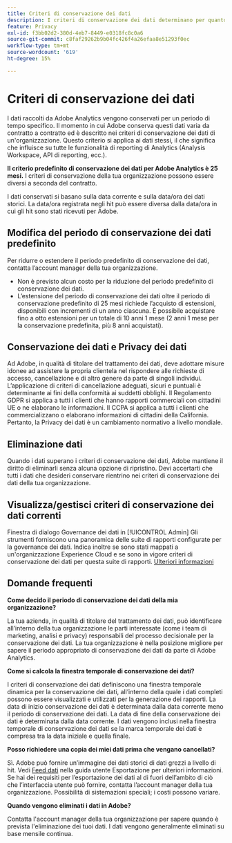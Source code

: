 ```yaml
---
title: Criteri di conservazione dei dati
description: I criteri di conservazione dei dati determinano per quanto tempo Adobe memorizza i dati.
feature: Privacy
exl-id: f3bb02d2-380d-4eb7-8449-e0318fc8c0a6
source-git-commit: c8faf29262b9b04fc426f4a26efaa8e51293f0ec
workflow-type: tm+mt
source-wordcount: '619'
ht-degree: 15%

---
```


# Criteri di conservazione dei dati

I dati raccolti da Adobe Analytics vengono conservati per un periodo di tempo specifico. Il momento in cui Adobe conserva questi dati varia da contratto a contratto ed è descritto nei criteri di conservazione dei dati di un&#39;organizzazione. Questo criterio si applica ai dati stessi, il che significa che influisce su tutte le funzionalità di reporting di Analytics (Analysis Workspace, API di reporting, ecc.).

**Il criterio predefinito di conservazione dei dati per Adobe Analytics è 25 mesi.** I criteri di conservazione della tua organizzazione possono essere diversi a seconda del contratto.

I dati conservati si basano sulla data corrente e sulla data/ora dei dati storici. La data/ora registrata negli hit può essere diversa dalla data/ora in cui gli hit sono stati ricevuti per Adobe.

## Modifica del periodo di conservazione dei dati predefinito

Per ridurre o estendere il periodo predefinito di conservazione dei dati, contatta l’account manager della tua organizzazione.

* Non è previsto alcun costo per la riduzione del periodo predefinito di conservazione dei dati.
* L’estensione del periodo di conservazione dei dati oltre il periodo di conservazione predefinito di 25 mesi richiede l’acquisto di estensioni, disponibili con incrementi di un anno ciascuna. È possibile acquistare fino a otto estensioni per un totale di 10 anni 1 mese (2 anni 1 mese per la conservazione predefinita, più 8 anni acquistati).

## Conservazione dei dati e Privacy dei dati

Ad Adobe, in qualità di titolare del trattamento dei dati, deve adottare misure idonee ad assistere la propria clientela nel rispondere alle richieste di accesso, cancellazione e di altro genere da parte di singoli individui. L’applicazione di criteri di cancellazione adeguati, sicuri e puntuali è determinante ai fini della conformità ai suddetti obblighi. Il Regolamento GDPR si applica a tutti i clienti che hanno rapporti commerciali con cittadini UE o ne elaborano le informazioni. Il CCPA si applica a tutti i clienti che commercializzano o elaborano informazioni di cittadini della California. Pertanto, la Privacy dei dati è un cambiamento normativo a livello mondiale.

## Eliminazione dati

Quando i dati superano i criteri di conservazione dei dati, Adobe mantiene il diritto di eliminarli senza alcuna opzione di ripristino. Devi accertarti che tutti i dati che desideri conservare rientrino nei criteri di conservazione dei dati della tua organizzazione.

## Visualizza/gestisci criteri di conservazione dei dati correnti

Finestra di dialogo Governance dei dati in [!UICONTROL Admin] Gli strumenti forniscono una panoramica delle suite di rapporti configurate per la governance dei dati. Indica inoltre se sono stati mappati a un&#39;organizzazione Experience Cloud e se sono in vigore criteri di conservazione dei dati per questa suite di rapporti. [Ulteriori informazioni](https://experienceleague.adobe.com/docs/analytics/admin/data-governance/gdpr-view-settings.html?lang=it)

## Domande frequenti

**Come decido il periodo di conservazione dei dati della mia organizzazione?**

La tua azienda, in qualità di titolare del trattamento dei dati, può identificare all’interno della tua organizzazione le parti interessate (come i team di marketing, analisi e privacy) responsabili del processo decisionale per la conservazione dei dati. La tua organizzazione è nella posizione migliore per sapere il periodo appropriato di conservazione dei dati da parte di Adobe Analytics.

**Come si calcola la finestra temporale di conservazione dei dati?**

I criteri di conservazione dei dati definiscono una finestra temporale dinamica per la conservazione dei dati, all’interno della quale i dati completi possono essere visualizzati e utilizzati per la generazione dei rapporti. La data di inizio conservazione dei dati è determinata dalla data corrente meno il periodo di conservazione dei dati. La data di fine della conservazione dei dati è determinata dalla data corrente. I dati vengono inclusi nella finestra temporale di conservazione dei dati se la marca temporale dei dati è compresa tra la data iniziale e quella finale.

**Posso richiedere una copia dei miei dati prima che vengano cancellati?**

Sì. Adobe può fornire un’immagine dei dati storici di dati grezzi a livello di hit. Vedi [Feed dati](/help/export/analytics-data-feed/data-feed-overview.md) nella guida utente Esportazione per ulteriori informazioni. Se hai dei requisiti per l’esportazione dei dati al di fuori dell’ambito di ciò che l’interfaccia utente può fornire, contatta l’account manager della tua organizzazione. Possibilità di sistemazioni speciali; i costi possono variare.

**Quando vengono eliminati i dati in Adobe?**

Contatta l&#39;account manager della tua organizzazione per sapere quando è prevista l&#39;eliminazione dei tuoi dati. I dati vengono generalmente eliminati su base mensile continua.
